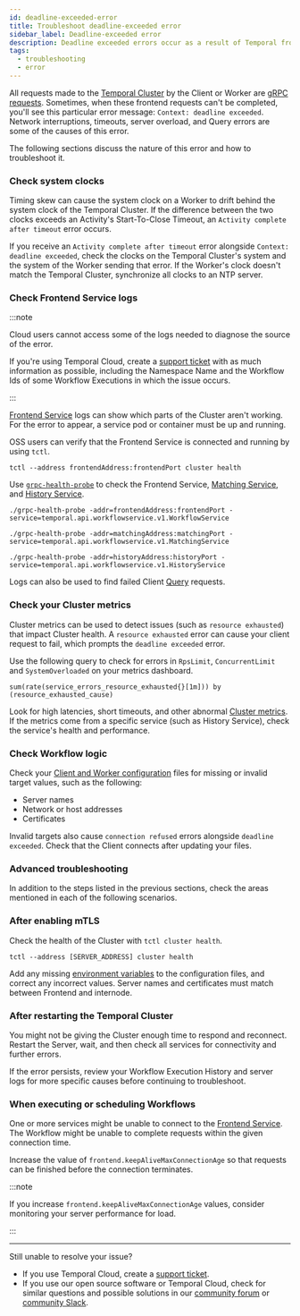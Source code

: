 ```yaml
---
id: deadline-exceeded-error
title: Troubleshoot deadline-exceeded error
sidebar_label: Deadline-exceeded error
description: Deadline exceeded errors occur as a result of Temporal frontend requests failing.
tags:
  - troubleshooting
  - error
---
```


All requests made to the [Temporal Cluster](/clusters) by the Client or Worker are [gRPC requests](https://grpc.io/docs/what-is-grpc/core-concepts/#deadlines).
Sometimes, when these frontend requests can't be completed, you'll see this particular error message: `Context: deadline exceeded`.
Network interruptions, timeouts, server overload, and Query errors are some of the causes of this error.

The following sections discuss the nature of this error and how to troubleshoot it.

### Check system clocks

Timing skew can cause the system clock on a Worker to drift behind the system clock of the Temporal Cluster.
If the difference between the two clocks exceeds an Activity's Start-To-Close Timeout, an `Activity complete after timeout` error occurs.

If you receive an `Activity complete after timeout` error alongside `Context: deadline exceeded`, check the clocks on the Temporal Cluster's system and the system of the Worker sending that error.
If the Worker's clock doesn't match the Temporal Cluster, synchronize all clocks to an NTP server.

### Check Frontend Service logs

:::note

Cloud users cannot access some of the logs needed to diagnose the source of the error.

If you're using Temporal Cloud, create a [support ticket](/cloud/support#support-ticket) with as much information as possible, including the Namespace Name and the Workflow Ids of some Workflow Executions in which the issue occurs.

:::

[Frontend Service](/clusters/#frontend-service) logs can show which parts of the Cluster aren't working.
For the error to appear, a service pod or container must be up and running.

OSS users can verify that the Frontend Service is connected and running by using `tctl`.

```
tctl --address frontendAddress:frontendPort cluster health
```

Use [`grpc-health-probe`](https://github.com/grpc-ecosystem/grpc-health-probe) to check the Frontend Service, [Matching Service](/clusters#matching-service), and [History Service](/clusters#history-service).

```
./grpc-health-probe -addr=frontendAddress:frontendPort -service=temporal.api.workflowservice.v1.WorkflowService

./grpc-health-probe -addr=matchingAddress:matchingPort -service=temporal.api.workflowservice.v1.MatchingService

./grpc-health-probe -addr=historyAddress:historyPort -service=temporal.api.workflowservice.v1.HistoryService
```

Logs can also be used to find failed Client [Query](/workflows#queries) requests.

### Check your Cluster metrics

Cluster metrics can be used to detect issues (such as `resource exhausted`) that impact Cluster health.
A `resource exhausted` error can cause your client request to fail, which prompts the `deadline exceeded` error.

Use the following query to check for errors in `RpsLimit`, `ConcurrentLimit` and `SystemOverloaded` on your metrics dashboard.

```
sum(rate(service_errors_resource_exhausted{}[1m])) by (resource_exhausted_cause)
```

Look for high latencies, short timeouts, and other abnormal [Cluster metrics](/references/cluster-metrics).
If the metrics come from a specific service (such as History Service), check the service's health and performance.

### Check Workflow logic

Check your [Client and Worker configuration](/references/configuration) files for missing or invalid target values, such as the following:

- Server names
- Network or host addresses
- Certificates

Invalid targets also cause `connection refused` errors alongside `deadline exceeded`.
Check that the Client connects after updating your files.

### Advanced troubleshooting

In addition to the steps listed in the previous sections, check the areas mentioned in each of the following scenarios.

### After enabling mTLS

Check the health of the Cluster with `tctl cluster health`.

```
tctl --address [SERVER_ADDRESS] cluster health
```

Add any missing [environment variables](/references/web-ui-environment-variables) to the configuration files, and correct any incorrect values.
Server names and certificates must match between Frontend and internode.

### After restarting the Temporal Cluster

You might not be giving the Cluster enough time to respond and reconnect.
Restart the Server, wait, and then check all services for connectivity and further errors.

If the error persists, review your Workflow Execution History and server logs for more specific causes before continuing to troubleshoot.

### When executing or scheduling Workflows

One or more services might be unable to connect to the [Frontend Service](/clusters#frontend-service).
The Workflow might be unable to complete requests within the given connection time.

Increase the value of `frontend.keepAliveMaxConnectionAge` so that requests can be finished before the connection terminates.

:::note

If you increase `frontend.keepAliveMaxConnectionAge` values, consider monitoring your server performance for load.

:::

---

Still unable to resolve your issue?

- If you use Temporal Cloud, create a [support ticket](/cloud/support#support-ticket).
- If you use our open source software or Temporal Cloud, check for similar questions and possible solutions in our [community forum](https://community.temporal.io) or [community Slack](https://temporal.io/slack).
